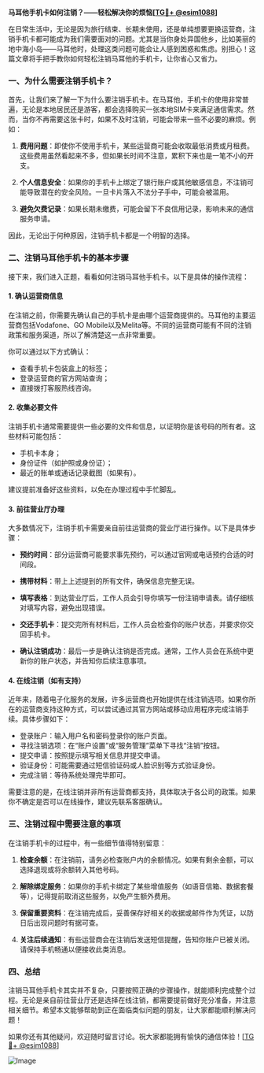 **马耳他手机卡如何注销？——轻松解决你的烦恼[[TG💪+ @esim1088](https://t.me/s/esim1088)]**

在日常生活中，无论是因为旅行结束、长期未使用，还是单纯想要更换运营商，注销手机卡都可能成为我们需要面对的问题。尤其是当你身处异国他乡，比如美丽的地中海小岛——马耳他时，处理这类问题可能会让人感到困惑和焦虑。别担心！这篇文章将手把手教你如何轻松注销马耳他的手机卡，让你省心又省力。

### 一、为什么需要注销手机卡？

首先，让我们来了解一下为什么要注销手机卡。在马耳他，手机卡的使用非常普遍，无论是本地居民还是游客，都会选择购买一张本地SIM卡来满足通信需求。然而，当你不再需要这张卡时，如果不及时注销，可能会带来一些不必要的麻烦。例如：

1. **费用问题**：即使你不使用手机卡，某些运营商可能会收取最低消费或月租费。这些费用虽然看起来不多，但如果长时间不注意，累积下来也是一笔不小的开支。
   
2. **个人信息安全**：如果你的手机卡上绑定了银行账户或其他敏感信息，不注销可能导致潜在的安全风险。一旦卡片落入不法分子手中，可能会被滥用。

3. **避免欠费记录**：如果长期未缴费，可能会留下不良信用记录，影响未来的通信服务申请。

因此，无论出于何种原因，注销手机卡都是一个明智的选择。

### 二、注销马耳他手机卡的基本步骤

接下来，我们进入正题，看看如何注销马耳他手机卡。以下是具体的操作流程：

#### 1. 确认运营商信息

在注销之前，你需要先确认自己的手机卡是由哪个运营商提供的。马耳他的主要运营商包括Vodafone、GO Mobile以及Melita等。不同的运营商可能有不同的注销政策和服务渠道，所以了解清楚这一点非常重要。

你可以通过以下方式确认：
- 查看手机卡包装盒上的标签；
- 登录运营商的官方网站查询；
- 直接拨打客服热线咨询。

#### 2. 收集必要文件

注销手机卡通常需要提供一些必要的文件和信息，以证明你是该号码的所有者。这些材料可能包括：

- 手机卡本身；
- 身份证件（如护照或身份证）；
- 最近的账单或通话记录截图（如果有）。

建议提前准备好这些资料，以免在办理过程中手忙脚乱。

#### 3. 前往营业厅办理

大多数情况下，注销手机卡需要亲自前往运营商的营业厅进行操作。以下是具体步骤：

- **预约时间**：部分运营商可能要求事先预约，可以通过官网或电话预约合适的时间段。
  
- **携带材料**：带上上述提到的所有文件，确保信息完整无误。

- **填写表格**：到达营业厅后，工作人员会引导你填写一份注销申请表。请仔细核对填写内容，避免出现错误。

- **交还手机卡**：提交完所有材料后，工作人员会检查你的账户状态，并要求你交回手机卡。

- **确认注销成功**：最后一步是确认注销是否完成。通常，工作人员会在系统中更新你的账户状态，并告知你后续注意事项。

#### 4. 在线注销（如有支持）

近年来，随着电子化服务的发展，许多运营商也开始提供在线注销选项。如果你所在的运营商支持这种方式，可以尝试通过其官方网站或移动应用程序完成注销手续。具体步骤如下：

- 登录账户：输入用户名和密码登录你的账户页面。
- 寻找注销选项：在“账户设置”或“服务管理”菜单下寻找“注销”按钮。
- 提交申请：按照提示填写相关信息并提交申请。
- 验证身份：可能需要通过短信验证码或人脸识别等方式验证身份。
- 完成注销：等待系统处理完毕即可。

需要注意的是，在线注销并非所有运营商都支持，具体取决于各公司的政策。如果你不确定是否可以在线操作，建议先联系客服确认。

### 三、注销过程中需要注意的事项

在注销手机卡的过程中，有一些细节值得特别留意：

1. **检查余额**：在注销前，请务必检查账户内的余额情况。如果有剩余金额，可以选择退现或将余额转入其他号码。

2. **解除绑定服务**：如果你的手机卡绑定了某些增值服务（如语音信箱、数据套餐等），记得提前取消这些服务，以免产生额外费用。

3. **保留重要资料**：在注销完成后，妥善保存好相关的收据或邮件作为凭证，以防日后出现问题时有据可查。

4. **关注后续通知**：有些运营商会在注销后发送短信提醒，告知你账户已被关闭。请保持手机畅通以便接收此类消息。

### 四、总结

注销马耳他手机卡其实并不复杂，只要按照正确的步骤操作，就能顺利完成整个过程。无论是亲自前往营业厅还是选择在线注销，都需要提前做好充分准备，并注意相关细节。希望本文能够帮助到正在面临类似问题的朋友，让大家都能顺利解决问题！

如果你还有其他疑问，欢迎随时留言讨论。祝大家都能拥有愉快的通信体验！[[TG💪+ @esim1088](https://t.me/s/esim1088)] 

![Image](https://i.postimg.cc/4NQfJmqS/Snipaste-2025-05-13-00-14-12.png)